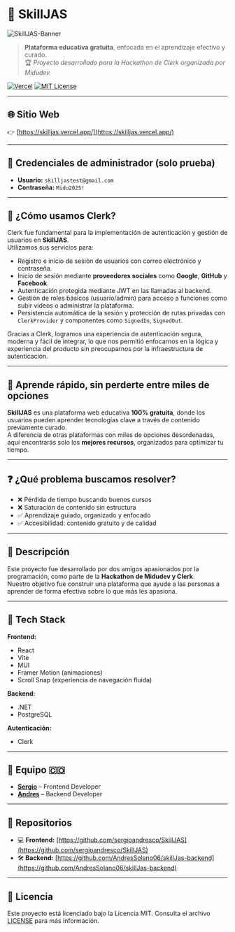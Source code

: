 # 🚀 SkillJAS

![SkillJAS-Banner](https://microsistem.s3.us-east-2.amazonaws.com/SkillJAS-Banner.png)

> **Plataforma educativa gratuita**, enfocada en el aprendizaje efectivo y curado.  
> 🏆 _Proyecto desarrollado para la Hackathon de Clerk organizada por Midudev._

[![Vercel](https://vercelbadge.vercel.app/api/sergioandresco/SkillJAS)](https://skilljas.vercel.app/)
[![MIT License](https://img.shields.io/badge/license-MIT-blue.svg)](LICENSE)

---

## 🌐 Sitio Web

👉 [https://skilljas.vercel.app/](https://skilljas.vercel.app/)

---

## 🔐 Credenciales de administrador (solo prueba)

- **Usuario:** `skilljastest@gmail.com`  
- **Contraseña:** `Midu2025!`

---

## 🔐 ¿Cómo usamos Clerk?

Clerk fue fundamental para la implementación de autenticación y gestión de usuarios en **SkillJAS**.  
Utilizamos sus servicios para:

- Registro e inicio de sesión de usuarios con correo electrónico y contraseña.
- Inicio de sesión mediante **proveedores sociales** como **Google**, **GitHub** y **Facebook**.
- Autenticación protegida mediante JWT en las llamadas al backend.
- Gestión de roles básicos (usuario/admin) para acceso a funciones como subir videos o administrar la plataforma.
- Persistencia automática de la sesión y protección de rutas privadas con `ClerkProvider` y componentes como `SignedIn`, `SignedOut`.

Gracias a Clerk, logramos una experiencia de autenticación segura, moderna y fácil de integrar, lo que nos permitió enfocarnos en la lógica y experiencia del producto sin preocuparnos por la infraestructura de autenticación.

---

## 🎯 Aprende rápido, sin perderte entre miles de opciones

**SkillJAS** es una plataforma web educativa **100% gratuita**, donde los usuarios pueden aprender tecnologías clave a través de contenido previamente curado.  
A diferencia de otras plataformas con miles de opciones desordenadas, aquí encontrarás solo los **mejores recursos**, organizados para optimizar tu tiempo.

---

## ❓ ¿Qué problema buscamos resolver?

- ❌ Pérdida de tiempo buscando buenos cursos  
- ❌ Saturación de contenido sin estructura  
- ✅ Aprendizaje guiado, organizado y enfocado  
- ✅ Accesibilidad: contenido gratuito y de calidad  

---

## 📝 Descripción

Este proyecto fue desarrollado por dos amigos apasionados por la programación, como parte de la **Hackathon de Midudev y Clerk**.  
Nuestro objetivo fue construir una plataforma que ayude a las personas a aprender de forma efectiva sobre lo que más les apasiona.

---

## 🧩 Tech Stack

**Frontend:**
- React
- Vite
- MUI
- Framer Motion (animaciones)
- Scroll Snap (experiencia de navegación fluida)

**Backend:**
- .NET
- PostgreSQL

**Autenticación:**
- Clerk

---

## 👥 Equipo 🇨🇴

- [**Sergio**](https://github.com/sergioandresco) – Frontend Developer  
- [**Andres**](https://github.com/AndresSolano06) – Backend Developer  

---

## 📁 Repositorios

- 💻 **Frontend:** [https://github.com/sergioandresco/SkillJAS](https://github.com/sergioandresco/SkillJAS)  
- 🛠️ **Backend:** [https://github.com/AndresSolano06/skillJas-backend](https://github.com/AndresSolano06/skillJas-backend)

---

## 📄 Licencia

Este proyecto está licenciado bajo la Licencia MIT. Consulta el archivo [LICENSE](LICENSE) para más información.